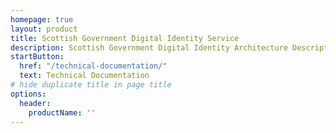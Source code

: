 ```yaml
---
homepage: true
layout: product
title: Scottish Government Digital Identity Service
description: Scottish Government Digital Identity Architecture Description
startButton:
  href: "/technical-documentation/"
  text: Technical Documentation
# hide duplicate title in page title
options:
  header:
    productName: ''
---
```


